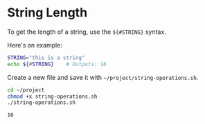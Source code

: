 # String Length

To get the length of a string, use the `${#STRING}` syntax.

Here's an example:

```bash
STRING="this is a string"
echo ${#STRING}    # Outputs: 16
```

Create a new file and save it with `~/project/string-operations.sh`.

```bash
cd ~/project
chmod +x string-operations.sh
./string-operations.sh
```

```text
16
```